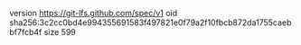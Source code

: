 version https://git-lfs.github.com/spec/v1
oid sha256:3c2cc0bd4e994355691583f497821e0f79a2f10fbcb872da1755caebbf7fcb4f
size 599
